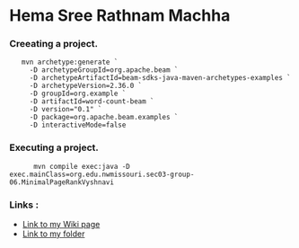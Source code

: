 #  Hema Sree Rathnam Machha

### Creeating a project.
       mvn archetype:generate `
         -D archetypeGroupId=org.apache.beam `
         -D archetypeArtifactId=beam-sdks-java-maven-archetypes-examples `
         -D archetypeVersion=2.36.0 `
         -D groupId=org.example `
         -D artifactId=word-count-beam `
         -D version="0.1" `
         -D package=org.apache.beam.examples `
         -D interactiveMode=false
         
         
 ### Executing a project.
          mvn compile exec:java -D exec.mainClass=org.edu.nwmissouri.sec03-group-06.MinimalPageRankVyshnavi 

       
  ### Links : 
- [Link to my Wiki page](https://github.com/vyshnavi1996/Beam-Dataproc-Java/wiki/Hema-Sree-Rathnam-Machha)
- [Link to  my folder](https://github.com/vyshnavi1996/Beam-Dataproc-Java/tree/main/Hema%20Sree)
